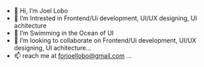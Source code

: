 - 👋 Hi, I’m Joel Lobo
- 👀 I’m Intrested in Frontend/Ui development, UI/UX designing, UI achitecture
- 🌱 I’m Swimming in the Ocean of UI
- 💞️ I’m looking to collaborate on Frontend/Ui development, UI/UX designing, UI achitecture...
- 📫  reach me at forjoellobo@gmail.com  ...

<!---
forjoellobo/forjoellobo is a ✨ special ✨ repository because its `README.md` (this file) appears on your GitHub profile.
You can click the Preview link to take a look at your changes.
--->
